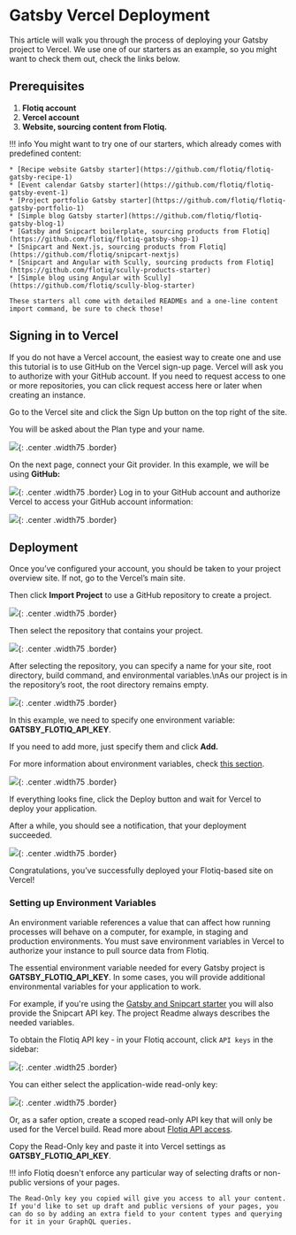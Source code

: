 # Gatsby Vercel Deployment

This article will walk you through the process of deploying your Gatsby project to Vercel.
We use one of our starters as an example, so you might want to check them out, check the links below.


## Prerequisites


1. **Flotiq account**
2. **Vercel account**
3. **Website, sourcing content from Flotiq.**



!!! info
    You might want to try one of our starters, which already comes with predefined content:

    * [Recipe website Gatsby starter](https://github.com/flotiq/flotiq-gatsby-recipe-1)
    * [Event calendar Gatsby starter](https://github.com/flotiq/flotiq-gatsby-event-1)
    * [Project portfolio Gatsby starter](https://github.com/flotiq/flotiq-gatsby-portfolio-1)
    * [Simple blog Gatsby starter](https://github.com/flotiq/flotiq-gatsby-blog-1)
    * [Gatsby and Snipcart boilerplate, sourcing products from Flotiq](https://github.com/flotiq/flotiq-gatsby-shop-1)
    * [Snipcart and Next.js, sourcing products from Flotiq](https://github.com/flotiq/snipcart-nextjs)
    * [Snipcart and Angular with Scully, sourcing products from Flotiq](https://github.com/flotiq/scully-products-starter)
    * [Simple blog using Angular with Scully](https://github.com/flotiq/scully-blog-starter)

    These starters all come with detailed READMEs and a one-line content import command, be sure to check those!


## Signing in to Vercel

If you do not have a Vercel account, the easiest way to create one and use this tutorial is to use GitHub on the Vercel sign-up page. Vercel will ask you to authorize with your GitHub account. If you need to request access to one or more repositories, you can click request access here or later when creating an instance.


Go to the Vercel site and click the Sign Up button on the top right of the site.

You will be asked about the Plan type and your name. 

 ![](images/vercel-signup.png){: .center .width75 .border}



On the next page, connect your Git provider. In this example, we will be using **GitHub:**


 ![](images/vercel-git-connect.png){: .center .width75 .border}
 Log in to your GitHub account and authorize Vercel to access your GitHub account information:

 ![](images/vercel-git-permissions.png){: .center .width75 .border}



## Deployment

Once you’ve configured your account, you should be taken to your project overview site. If not, go to the Vercel’s main site.

Then click **Import Project** to use a GitHub repository to create a project.

 ![](images/vercel-import-project.png){: .center .width75 .border}

Then select the repository that contains your project.

 ![](images/vercel-gatsby-import-git-repo.png){: .center .width75 .border}


After selecting the repository, you can specify a name for your site, root directory, build command, and environmental variables.\nAs our project is in the repository’s root, the root directory remains empty.



 ![](images/vercel-gatsby-configure-project.png){: .center .width75 .border}



In this example, we need to specify one environment variable: **GATSBY_FLOTIQ_API_KEY**.

If you need to add more, just specify them and click **Add.**

For more information about environment variables, check [this section](#setting-up-environment-variables).


 ![](images/vercel-gatsby-environment-variables.png){: .center .width75 .border}



If everything looks fine, click the Deploy button and wait for Vercel to deploy your application.

After a while, you should see a notification, that your deployment succeeded.


 ![](images/vercel-gatsby-deployment-success.png){: .center .width75 .border}


Congratulations, you’ve successfully deployed your Flotiq-based site on Vercel!


### Setting up Environment Variables

An environment variable references a value that can affect how running processes will behave on a computer, for example, in staging and production environments. You must save environment variables in Vercel to authorize your instance to pull source data from Flotiq.

The essential environment variable needed for every Gatsby project is **GATSBY_FLOTIQ_API_KEY**. In some cases, you will provide additional environmental variables for your application to work.

For example, if you're using the [Gatsby and Snipcart starter](https://github.com/flotiq/gatsby-starter-products) you will also provide the Snipcart API key. The project Readme always describes the needed variables.

To obtain the Flotiq API key - in your Flotiq account, click `API keys` in the sidebar:

 ![](../../API/images/api-keys-menu.png){: .center .width25 .border}


You can either select the application-wide read-only key:

 ![](../../API/images/api-keys_1.png){: .center .width75 .border}


Or, as a safer option, create a scoped read-only API key that will only be used for the Vercel build. Read more about [Flotiq API access](https://flotiq.com/docs/API/).

Copy the Read-Only key and paste it into Vercel settings as **GATSBY_FLOTIQ_API_KEY**. 


!!! info
    Flotiq doesn't enforce any particular way of selecting drafts or non-public versions of your pages. 

    The Read-Only key you copied will give you access to all your content. If you'd like to set up draft and public versions of your pages, you can do so by adding an extra field to your content types and querying for it in your GraphQL queries.


